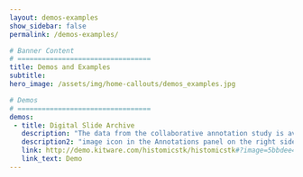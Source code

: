 ```yaml
---
layout: demos-examples
show_sidebar: false
permalink: /demos-examples/

# Banner Content
# =================================
title: Demos and Examples
subtitle:
hero_image: /assets/img/home-callouts/demos_examples.jpg

# Demos
# =================================
demos:
 - title: Digital Slide Archive
   description: "The data from the collaborative annotation study is available on a demo instance of the Digital Slide Archive. The link goes to one of the TCGA slides that was used in the study. If you click the"
   description2: "image icon in the Annotations panel on the right side of the screen, you'll see the results of a collaborative annotation."
   link: http://demo.kitware.com/histomicstk/histomicstk#?image=5bbdee4fe629140048d01adf&bounds=25823%2C19101%2C43534%2C29208%2C0
   link_text: Demo
---
```

